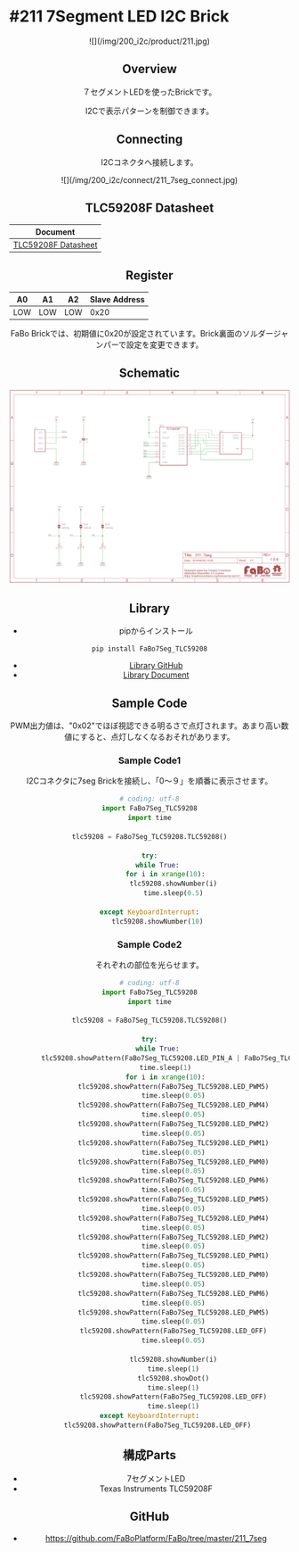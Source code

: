 # #211 7Segment LED I2C Brick

<center>![](/img/200_i2c/product/211.jpg)
<!--COLORME-->

## Overview
７セグメントLEDを使ったBrickです。

I2Cで表示パターンを制御できます。

## Connecting
I2Cコネクタへ接続します。

<center>![](/img/200_i2c/connect/211_7seg_connect.jpg)

## TLC59208F Datasheet
| Document |
| -- |
| [TLC59208F Datasheet](http://www.ti.com/jp/lit/gpn/tlc59208f) |

## Register
| A0 | A1 | A2 | Slave Address |
| -- | -- | -- | -- |
| LOW | LOW | LOW | 0x20 |

FaBo Brickでは、初期値に0x20が設定されています。Brick裏面のソルダージャンパーで設定を変更できます。

## Schematic
![](/img/200_i2c/schematic/211_7seg.png)

## Library

- pipからインストール
```
pip install FaBo7Seg_TLC59208
```
- [Library GitHub](https://github.com/FaBoPlatform/FaBo7Segment-TLC59208-Python)
- [Library Document](http://fabo.io/doxygen/FaBo7Segment-TLC59208-Python/)

## Sample Code
PWM出力値は、"0x02"でほぼ視認できる明るさで点灯されます。あまり高い数値にすると、点灯しなくなるおそれがあります。

### Sample Code1

I2Cコネクタに7seg Brickを接続し、「0〜９」を順番に表示させます。

```python
# coding: utf-8
import FaBo7Seg_TLC59208
import time

tlc59208 = FaBo7Seg_TLC59208.TLC59208()

try:
    while True:
        for i in xrange(10):
            tlc59208.showNumber(i)
            time.sleep(0.5)

except KeyboardInterrupt:
    tlc59208.showNumber(10)
```

### Sample Code2

それぞれの部位を光らせます。

```python
# coding: utf-8
import FaBo7Seg_TLC59208
import time

tlc59208 = FaBo7Seg_TLC59208.TLC59208()

try:
    while True:
        tlc59208.showPattern(FaBo7Seg_TLC59208.LED_PIN_A | FaBo7Seg_TLC59208.LED_PIN_G | FaBo7Seg_TLC59208.LED_PIN_D);
        time.sleep(1)
        for i in xrange(10):
            tlc59208.showPattern(FaBo7Seg_TLC59208.LED_PWM5)
            time.sleep(0.05)
            tlc59208.showPattern(FaBo7Seg_TLC59208.LED_PWM4)
            time.sleep(0.05)
            tlc59208.showPattern(FaBo7Seg_TLC59208.LED_PWM2)
            time.sleep(0.05)
            tlc59208.showPattern(FaBo7Seg_TLC59208.LED_PWM1)
            time.sleep(0.05)
            tlc59208.showPattern(FaBo7Seg_TLC59208.LED_PWM0)
            time.sleep(0.05)
            tlc59208.showPattern(FaBo7Seg_TLC59208.LED_PWM6)
            time.sleep(0.05)
            tlc59208.showPattern(FaBo7Seg_TLC59208.LED_PWM5)
            time.sleep(0.05)
            tlc59208.showPattern(FaBo7Seg_TLC59208.LED_PWM4)
            time.sleep(0.05)
            tlc59208.showPattern(FaBo7Seg_TLC59208.LED_PWM2)
            time.sleep(0.05)
            tlc59208.showPattern(FaBo7Seg_TLC59208.LED_PWM1)
            time.sleep(0.05)
            tlc59208.showPattern(FaBo7Seg_TLC59208.LED_PWM0)
            time.sleep(0.05)
            tlc59208.showPattern(FaBo7Seg_TLC59208.LED_PWM6)
            time.sleep(0.05)
            tlc59208.showPattern(FaBo7Seg_TLC59208.LED_PWM5)
            time.sleep(0.05)
            tlc59208.showPattern(FaBo7Seg_TLC59208.LED_OFF)
            time.sleep(0.05)

            tlc59208.showNumber(i)
            time.sleep(1)
            tlc59208.showDot()
            time.sleep(1)
            tlc59208.showPattern(FaBo7Seg_TLC59208.LED_OFF)
            time.sleep(1)
except KeyboardInterrupt:
    tlc59208.showPattern(FaBo7Seg_TLC59208.LED_OFF)
```


## 構成Parts
- 7セグメントLED
- Texas Instruments TLC59208F

## GitHub
- https://github.com/FaBoPlatform/FaBo/tree/master/211_7seg
